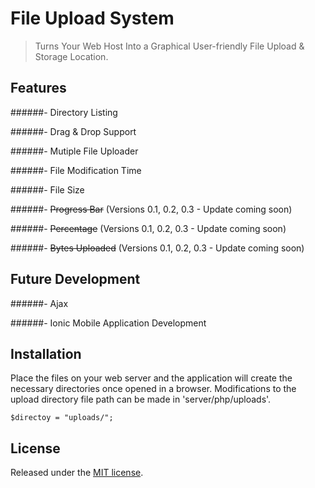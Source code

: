 # File Upload System
> Turns Your Web Host Into a Graphical User-friendly File Upload & Storage Location.


## Features
######- Directory Listing

######- Drag & Drop Support

######- Mutiple File Uploader

######- File Modification Time

######- File Size

######- ~~Progress Bar~~ (Versions 0.1, 0.2, 0.3 - Update coming soon) 

######- ~~Percentage~~ (Versions 0.1, 0.2, 0.3 - Update coming soon) 

######- ~~Bytes Uploaded~~ (Versions 0.1, 0.2, 0.3 - Update coming soon) 


## Future Development
######- Ajax 

######- Ionic Mobile Application Development


## Installation 
Place the files on your web server and the application will create the necessary directories once opened in a browser. Modifications to the upload directory file path can be made in 'server/php/uploads'.

```
$directoy = "uploads/";
```

## License 

Released under the [MIT license](https://opensource.org/licenses/MIT).
